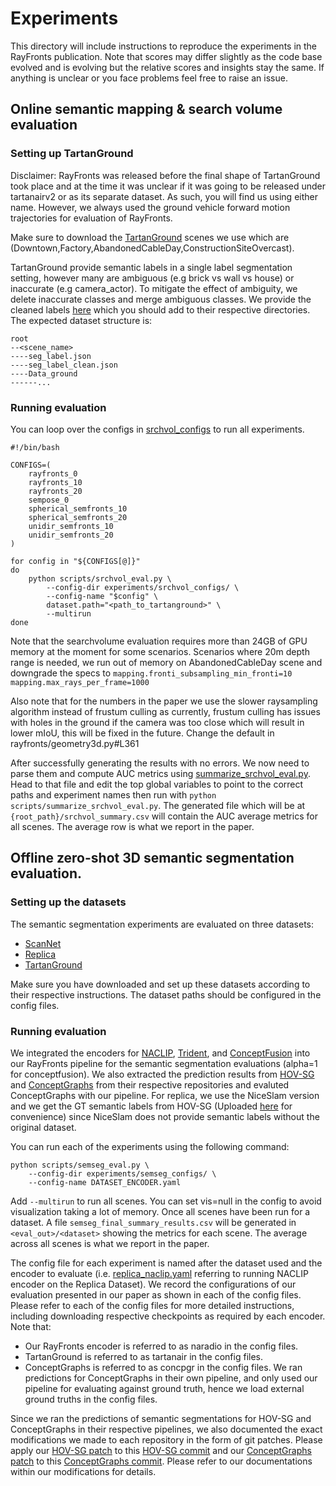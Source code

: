 # Experiments
This directory will include instructions to reproduce the experiments in the 
RayFronts publication. Note that scores may differ slightly as the code base evolved and is evolving but the relative scores and insights stay the same. If anything is unclear or you face problems feel free to raise an issue.

## Online semantic mapping & search volume evaluation

### Setting up TartanGround

Disclaimer: RayFronts was released before the final shape of TartanGround took place and at the time it was unclear if it was going to be released under tartanairv2 or as its separate dataset. As such, you will find us using either name. However, we always used the ground vehicle forward motion trajectories for evaluation of RayFronts.

Make sure to download the [TartanGround](https://tartanair.org/tartanground/) scenes we use which are (Downtown,Factory,AbandonedCableDay,ConstructionSiteOvercast). 

TartanGround provide semantic labels in a single label segmentation setting, however many are ambiguous (e.g brick vs wall vs house) or inaccurate (e.g camera_actor). To mitigate the effect of ambiguity, we delete inaccurate classes and merge ambiguous classes. We provide the cleaned labels [here](tartanground_labels) which you should add to their respective directories. The expected dataset structure is:

```
root
--<scene_name>
----seg_label.json
----seg_label_clean.json
----Data_ground
------...
```

### Running evaluation
You can loop over the configs in [srchvol_configs](srchvol_configs) to run all experiments.

```
#!/bin/bash

CONFIGS=(
    rayfronts_0
    rayfronts_10
    rayfronts_20
    sempose_0
    spherical_semfronts_10
    spherical_semfronts_20
    unidir_semfronts_10
    unidir_semfronts_20
)

for config in "${CONFIGS[@]}"
do
    python scripts/srchvol_eval.py \
        --config-dir experiments/srchvol_configs/ \
        --config-name "$config" \
        dataset.path="<path_to_tartanground>" \
        --multirun
done
```
Note that the searchvolume evaluation requires more than 24GB of GPU memory at the moment for some scenarios. Scenarios where 20m depth range is needed, we run out of memory on AbandonedCableDay scene and downgrade the specs to `mapping.fronti_subsampling_min_fronti=10 mapping.max_rays_per_frame=1000`

Also note that for the numbers in the paper we use the slower raysampling algorithm instead of frustum culling as currently, frustum culling has issues with holes in the ground if the camera was too close which will result in lower mIoU, this will be fixed in the future. Change the default in rayfronts/geometry3d.py#L361

After successfully generating the results with no errors. We now need to parse them and compute AUC metrics using [summarize_srchvol_eval.py](../scripts/summarize_srchvol_eval.py). Head to that file and edit the top global variables to point to the correct paths and experiment names then run with `python scripts/summarize_srchvol_eval.py`. The generated file which will be at `{root_path}/srchvol_summary.csv` will contain the AUC average metrics for all scenes. The average row is what we report in the paper.

## Offline zero-shot 3D semantic segmentation evaluation.

### Setting up the datasets

The semantic segmentation experiments are evaluated on three datasets:
- [ScanNet](http://www.scan-net.org)
- [Replica](https://github.com/facebookresearch/Replica-Dataset)
- [TartanGround](https://tartanair.org/tartanground/)

Make sure you have downloaded and set up these datasets according to their respective instructions. The dataset paths should be configured in the config files.

### Running evaluation

We integrated the encoders for [NACLIP](https://github.com/sinahmr/NACLIP), [Trident](https://github.com/YuHengsss/Trident), and [ConceptFusion](https://github.com/concept-fusion/concept-fusion) into our RayFronts pipeline for the semantic segmentation evaluations (alpha=1 for conceptfusion). We also extracted the prediction results from [HOV-SG](https://github.com/hovsg/HOV-SG) and [ConceptGraphs](https://github.com/concept-graphs/concept-graphs) from their respective repositories and evaluted ConceptGraphs with our pipeline. For replica, we use the NiceSlam version and we get the GT semantic labels from HOV-SG (Uploaded [here](https://cmu.box.com/s/x7si4h8y4sfk07dgmn9uwowaf2g74zjw) for convenience) since NiceSlam does not provide semantic labels without the original dataset.

You can run each of the experiments using the following command:

```
python scripts/semseg_eval.py \
    --config-dir experiments/semseg_configs/ \
    --config-name DATASET_ENCODER.yaml 
```

Add `--multirun` to run all scenes. You can set vis=null in the config to avoid visualization taking a lot of memory.
Once all scenes have been run for a dataset. A file `semseg_final_summary_results.csv` will be generated in `<eval_out>/<dataset>` showing the metrics for each scene. The average across all scenes is what we report in the paper.

The config file for each experiment is named after the dataset used and the encoder to evaluate (i.e. [replica_naclip.yaml](semseg_configs/replica_naclip.yaml) referring to running NACLIP encoder on the Replica Dataset). We record the configurations of our evaluation presented in our paper as shown in each of the config files. Please refer to each of the config files for more detailed instructions, including downloading respective checkpoints as required by each encoder. Note that:
* Our RayFronts encoder is referred to as naradio in the config files. 
* TartanGround is referred to as tartanair in the config files.
* ConceptGraphs is referred to as concpgr in the config files. We ran predictions for ConceptGraphs in their own pipeline, and only used our pipeline for evaluating against ground truth, hence we load external ground truths in the config files.

Since we ran the predictions of semantic segmentations for HOV-SG and ConceptGraphs in their respective pipelines, we also documented the exact modifications we made to each repository in the form of git patches. Please apply our [HOV-SG patch](patches/hovsg.patch) to this [HOV-SG commit](https://github.com/hovsg/HOV-SG/tree/6d9cd24d7d3b877896b00b7f1c97c2be86cdfa04) and our [ConceptGraphs patch](patches/concept_graphs.patch) to this [ConceptGraphs commit](https://github.com/concept-graphs/concept-graphs/tree/93277a02bd89171f8121e84203121cf7af9ebb5d). Please refer to our documentations within our modifications for details. 

